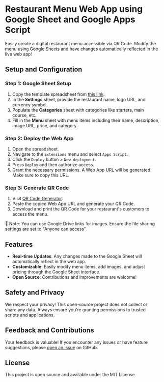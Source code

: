 # Restaurant Menu Web App using Google Sheet and Google Apps Script

Easily create a digital restaurant menu accessible via QR Code. Modify the menu using Google Sheets and have changes automatically reflected in the live web app!

## Setup and Configuration

### Step 1: Google Sheet Setup
1. Copy the template spreadsheet from [this link](https://docs.google.com/spreadsheets/d/1fFQ3Way0qLuc6Z1QsqIu8E-8URorVDQwxGII8pnGeW4/edit#gid=967431055).
2. In the **Settings** sheet, provide the restaurant name, logo URL, and currency symbol.
3. Populate the **Categories** sheet with categories like starters, main course, etc.
4. Fill in the **Menu** sheet with menu items including their name, description, image URL, price, and category.

### Step 2: Deploy the Web App
1. Open the spreadsheet.
2. Navigate to the `Extensions` menu and select `Apps Script`.
3. Click the `Deploy` button > `New deployment`.
4. Press `Deploy` and then authorize access.
5. Grant the necessary permissions. A Web App URL will be generated. Make sure to copy this URL.

### Step 3: Generate QR Code
1. Visit [QR Code Generator](https://www.the-qrcode-generator.com/).
2. Paste the copied Web App URL and generate your QR Code.
3. Download and print the QR Code for your restaurant's customers to access the menu.

🔗 Note: You can use Google Drive links for images. Ensure the file sharing settings are set to "Anyone can access".

## Features

- **Real-time Updates**: Any changes made to the Google Sheet will automatically reflect in the web app.
- **Customizable**: Easily modify menu items, add images, and adjust pricing through the Google Sheet interface.
- **Open Source**: Contributions and improvements are welcome!

## Safety and Privacy

We respect your privacy! This open-source project does not collect or share any data. Always ensure you're granting permissions to trusted scripts and applications.

## Feedback and Contributions

Your feedback is valuable! If you encounter any issues or have feature suggestions, please [open an issue](https://github.com/kevin-vaghasiya/restaurant-menu-webapp-gas/issues) on GitHub.


## License

This project is open source and available under the MIT License

